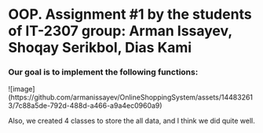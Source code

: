 <h1>OOP. Assignment #1 by the students of IT-2307 group: Arman Issayev, Shoqay Serikbol, Dias Kami</h1>

<h3>Our goal is to implement the following functions:</h3>
![image](https://github.com/armanissayev/OnlineShoppingSystem/assets/144832613/7c88a5de-792d-488d-a466-a9a4ec0960a9)

Also, we created 4 classes to store the all data, and I think we did quite well.

